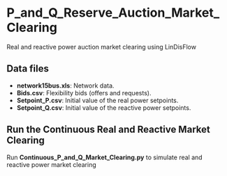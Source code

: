 # P_and_Q_Reserve_Auction_Market_Clearing
Real and reactive power auction market clearing using LinDisFlow

## Data files
 * **network15bus.xls**: Network data.
 * **Bids.csv**: Flexibility bids (offers and requests).
 * **Setpoint_P.csv**: Initial value of the real power setpoints.
 * **Setpoint_Q.csv**: Initial value of the reactive power setpoints.

## Run the Continuous Real and Reactive Market Clearing
Run **Continuous_P_and_Q_Market_Clearing.py** to simulate real and reactive power market clearing

